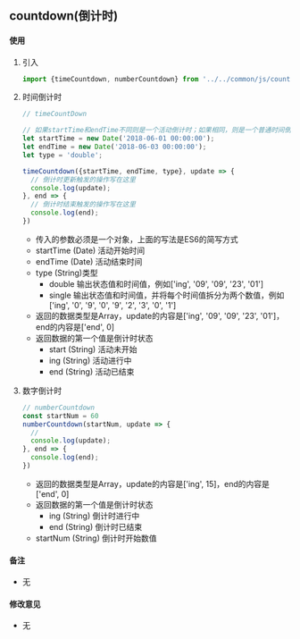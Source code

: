 ## countdown(倒计时)

#### 使用

1. 引入
    
    ```javascript
    import {timeCountdown, numberCountdown} from '../../common/js/countdown.js';
    ```

2. 时间倒计时    
    
    ```javascript
    // timeCountDown

    // 如果startTime和endTime不同则是一个活动倒计时；如果相同，则是一个普通时间倒计时，这是返回结果只有start和end状态
    let startTime = new Date('2018-06-01 00:00:00');
    let endTime = new Date('2018-06-03 00:00:00');
    let type = 'double'; 

    timeCountdown({startTime, endTime, type}, update => {
      // 倒计时更新触发的操作写在这里
      console.log(update);
    }, end => {
      // 倒计时结束触发的操作写在这里
      console.log(end);
    })
    ```
    - 传入的参数必须是一个对象，上面的写法是ES6的简写方式
    - startTime (Date) 活动开始时间
    - endTime (Date) 活动结束时间
    - type (String)类型
      - double 输出状态值和时间值，例如['ing', '09', '09', '23', '01']
      - single 输出状态值和时间值，并将每个时间值拆分为两个数值，例如['ing', '0', '9', '0', '9', '2', '3', '0', '1']
    - 返回的数据类型是Array，update的内容是['ing', '09', '09', '23', '01']，end的内容是['end', 0]
    - 返回数据的第一个值是倒计时状态
      - start (String) 活动未开始
      - ing (String) 活动进行中
      - end (String) 活动已结束

    
3. 数字倒计时
    
    ```javascript
    // numberCountdown
    const startNum = 60
    numberCountdown(startNum, update => {
      // 
      console.log(update);
    }, end => {
      console.log(end);
    })
    ```
    - 返回的数据类型是Array，update的内容是['ing', 15]，end的内容是['end', 0]
    - 返回数据的第一个值是倒计时状态
      - ing (String) 倒计时进行中
      - end (String) 倒计时已结束
    - startNum (String) 倒计时开始数值

#### 备注
  - 无

#### 修改意见
  - 无 
